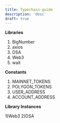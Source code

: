 ```yaml
---
title: Typechain-guide
description: 'desc'
draft: true 
---
```


**Libraries**

1) BigNumber
2) axios
3) DSA
4) Web3
5) wait

**Constants**

1) MAINNET_TOKENS
2) POLYGON_TOKENS
3) USER_ADDRESS
4) ACCOUNT_ADDRESS

**Library Instances**

1)Web3
2)DSA


